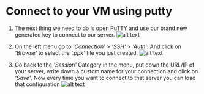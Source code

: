 # Connect to your VM using putty

1. The next thing we need to do is open PuTTY and use our brand new generated key to connect to our server.
![alt text][putty]

1. On the left menu go to *'Connection'* > *'SSH'* > *'Auth'*. And click on *'Browse'* to select the *'.ppk'* file you just created.
![alt text][putty-select]

1. Go back to the *'Session'* Category in the menu, put down the URL/IP of your server, write down a custom name for your connection and click on *'Save'*. Now every time you want to connect to that server you can load that configuration
![alt text][putty-save]

[putty]: /img/putty.jpg "You can use txt as an extension for your public key if you prefer it"
[putty-select]: /img/putty-select.jpg " "
[putty-save]: /img/putty-save.jpg "You can save your changes every time you want"